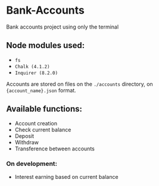 # Bank-Accounts

Bank accounts project using only the terminal

## Node modules used:
- `fs`
- `Chalk (4.1.2)`
- `Inquirer (8.2.0)`

Accounts are stored on files on the `./accounts` directory, on `{account_name}.json` format.

## Available functions: 

- Account creation
- Check current balance
- Deposit
- Withdraw
- Transference between accounts

### On development:
- Interest earning based on current balance